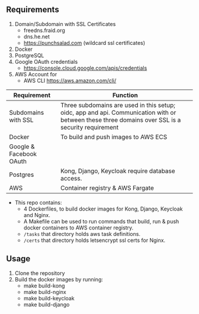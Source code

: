 ## Requirements
 1. Domain/Subdomain with SSL Certificates
     - freedns.fraid.org 
     - dns.he.net
     - https://punchsalad.com (wildcard ssl certificates)
 2. Docker
 3. PostgreSQL
 4. Google OAuth credentials
	 - https://console.cloud.google.com/apis/credentials
 5. AWS Account for
     - AWS CLI https://aws.amazon.com/cli/

|  Requirement| Function |
|--|--|
| Subdomains with SSL | Three subdomains are used in this setup; oidc, app and api. Communication with or between these three domains over SSL is a security requirement |
|Docker|To build and push images to AWS ECS|
|Google & Facebook OAuth||
|Postgres|Kong, Django, Keycloak require database access.|
|AWS|Container registry & AWS Fargate|

- This repo contains:
	- 4 Dockerfiles, to build docker images for Kong, Django, Keycloak and Nginx.
	- A Makefile can be used to run commands that build, run & push docker containers to AWS container registry.
	- `/tasks` that directory holds aws task definitions.
	- `/certs` that directory holds letsencrypt ssl certs for Nginx.

## Usage
1. Clone the repository
2. Build the docker images by running:
	- make build-kong
	- make build-nginx
	- make build-keycloak
	- make build-django
